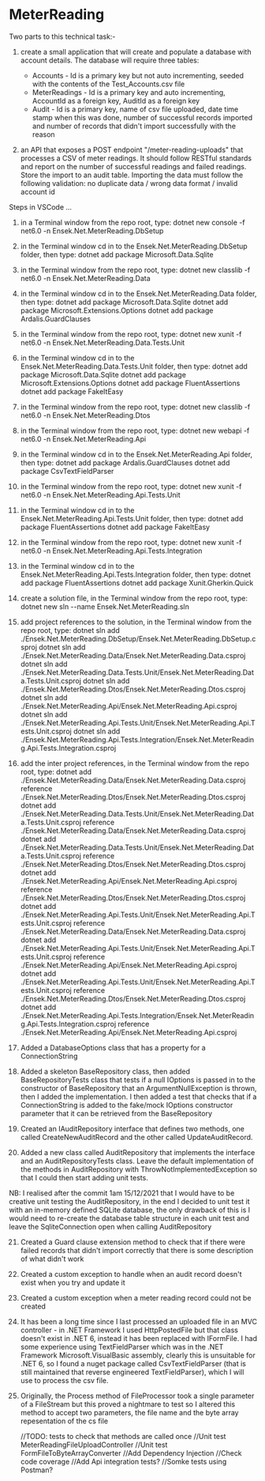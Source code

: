 # MeterReading

Two parts to this technical task:-

1. create a small application that will create and populate a database with account details. The database will require three tables:
   - Accounts - Id is a primary key but not auto incrementing, seeded with the contents of the Test_Accounts.csv file
   - MeterReadings - Id is a primary key and auto incrementing, AccountId as a foreign key, AuditId as a foreign key
   - Audit - Id is a primary key, name of csv file uploaded, date time stamp when this was done, number of successful records imported and number of records that didn't import successfully with the reason

2. an API that exposes a POST endpoint "/meter-reading-uploads" that processes a CSV of meter readings. It should follow RESTful standards and report on the number of successful readings and failed readings. Store the import to an audit table. Importing the data must follow the following validation: no duplicate data / wrong data format / invalid account id

Steps in VSCode ...
1. in a Terminal window from the repo root, type:
dotnet new console -f net6.0 -n Ensek.Net.MeterReading.DbSetup

2. in the Terminal window cd in to the Ensek.Net.MeterReading.DbSetup folder, then type:
dotnet add package Microsoft.Data.Sqlite

3. in the Terminal window from the repo root, type:
dotnet new classlib -f net6.0 -n Ensek.Net.MeterReading.Data

4. in the Terminal window cd in to the Ensek.Net.MeterReading.Data folder, then type:
dotnet add package Microsoft.Data.Sqlite
dotnet add package Microsoft.Extensions.Options
dotnet add package Ardalis.GuardClauses

5. in the Terminal window from the repo root, type:
dotnet new xunit -f net6.0 -n Ensek.Net.MeterReading.Data.Tests.Unit

6. in the Terminal window cd in to the Ensek.Net.MeterReading.Data.Tests.Unit folder, then type:
dotnet add package Microsoft.Data.Sqlite
dotnet add package Microsoft.Extensions.Options
dotnet add package FluentAssertions
dotnet add package FakeItEasy

7. in the Terminal window from the repo root, type:
dotnet new classlib -f net6.0 -n Ensek.Net.MeterReading.Dtos

8. in the Terminal window from the repo root, type:
dotnet new webapi -f net6.0 -n Ensek.Net.MeterReading.Api

9. in the Terminal window cd in to the Ensek.Net.MeterReading.Api folder, then type:
dotnet add package Ardalis.GuardClauses
dotnet add package CsvTextFieldParser

10. in the Terminal window from the repo root, type:
dotnet new xunit -f net6.0 -n Ensek.Net.MeterReading.Api.Tests.Unit

11. in the Terminal window cd in to the Ensek.Net.MeterReading.Api.Tests.Unit folder, then type:
dotnet add package FluentAssertions
dotnet add package FakeItEasy

12. in the Terminal window from the repo root, type:
dotnet new xunit -f net6.0 -n Ensek.Net.MeterReading.Api.Tests.Integration

13. in the Terminal window cd in to the Ensek.Net.MeterReading.Api.Tests.Integration folder, then type:
dotnet add package FluentAssertions
dotnet add package Xunit.Gherkin.Quick

14. create a solution file, in the Terminal window from the repo root, type:
dotnet new sln --name Ensek.Net.MeterReading.sln

15. add project references to the solution, in the Terminal window from the repo root, type:
dotnet sln add ./Ensek.Net.MeterReading.DbSetup/Ensek.Net.MeterReading.DbSetup.csproj
dotnet sln add ./Ensek.Net.MeterReading.Data/Ensek.Net.MeterReading.Data.csproj
dotnet sln add ./Ensek.Net.MeterReading.Data.Tests.Unit/Ensek.Net.MeterReading.Data.Tests.Unit.csproj
dotnet sln add ./Ensek.Net.MeterReading.Dtos/Ensek.Net.MeterReading.Dtos.csproj
dotnet sln add ./Ensek.Net.MeterReading.Api/Ensek.Net.MeterReading.Api.csproj
dotnet sln add ./Ensek.Net.MeterReading.Api.Tests.Unit/Ensek.Net.MeterReading.Api.Tests.Unit.csproj
dotnet sln add ./Ensek.Net.MeterReading.Api.Tests.Integration/Ensek.Net.MeterReading.Api.Tests.Integration.csproj

16. add the inter project references, in the Terminal window from the repo root, type:
dotnet add ./Ensek.Net.MeterReading.Data/Ensek.Net.MeterReading.Data.csproj reference ./Ensek.Net.MeterReading.Dtos/Ensek.Net.MeterReading.Dtos.csproj
dotnet add ./Ensek.Net.MeterReading.Data.Tests.Unit/Ensek.Net.MeterReading.Data.Tests.Unit.csproj reference ./Ensek.Net.MeterReading.Data/Ensek.Net.MeterReading.Data.csproj
dotnet add ./Ensek.Net.MeterReading.Data.Tests.Unit/Ensek.Net.MeterReading.Data.Tests.Unit.csproj reference ./Ensek.Net.MeterReading.Dtos/Ensek.Net.MeterReading.Dtos.csproj
dotnet add ./Ensek.Net.MeterReading.Api/Ensek.Net.MeterReading.Api.csproj reference ./Ensek.Net.MeterReading.Dtos/Ensek.Net.MeterReading.Dtos.csproj
dotnet add ./Ensek.Net.MeterReading.Api.Tests.Unit/Ensek.Net.MeterReading.Api.Tests.Unit.csproj reference ./Ensek.Net.MeterReading.Data/Ensek.Net.MeterReading.Data.csproj
dotnet add ./Ensek.Net.MeterReading.Api.Tests.Unit/Ensek.Net.MeterReading.Api.Tests.Unit.csproj reference ./Ensek.Net.MeterReading.Api/Ensek.Net.MeterReading.Api.csproj
dotnet add ./Ensek.Net.MeterReading.Api.Tests.Unit/Ensek.Net.MeterReading.Api.Tests.Unit.csproj reference ./Ensek.Net.MeterReading.Dtos/Ensek.Net.MeterReading.Dtos.csproj
dotnet add ./Ensek.Net.MeterReading.Api.Tests.Integration/Ensek.Net.MeterReading.Api.Tests.Integration.csproj reference ./Ensek.Net.MeterReading.Api/Ensek.Net.MeterReading.Api.csproj

17. Added a DatabaseOptions class that has a property for a ConnectionString

18. Added a skeleton BaseRepository class, then added BaseRepositoryTests class that tests if a null IOptions is passed in to the constructor of BaseRepository that an ArgumentNullException is thrown, then I added the implementation. I then added a test that checks that if a ConnectionString is added to the fake/mock IOptions constructor parameter that it can be retrieved from the BaseRepository

19. Created an IAuditRepository interface that defines two methods, one called CreateNewAuditRecord and the other called UpdateAuditRecord.

20. Added a new class called AuditRepository that implements the interface and an AuditRepositoryTests class. Leave the default implementation of the methods in AuditRepository with ThrowNotImplementedException so that I could then start adding unit tests.

NB: I realised after the commit 1am 15/12/2021 that I would have to be creative unit testing the AuditRepository, in the end I decided to unit test it with an in-memory defined SQLite database, the only drawback of this is I would need to re-create the database table structure in each unit test and leave the SqliteConnection open when calling AuditRepository

21. Created a Guard clause extension method to check that if there were failed records that didn't import correctly that there is some description of what didn't work

22. Created a custom exception to handle when an audit record doesn't exist when you try and update it

23. Created a custom exception when a meter reading record could not be created

24. It has been a long time since I last processed an uploaded file in an MVC controller - in .NET Framework I used HttpPostedFile but that class doesn't exist in .NET 6, instead it has been replaced with IFormFile. I had some experience using TextFieldParser which was in the .NET Framework Microsoft.VisualBasic assembly, clearly this is unsuitable for .NET 6, so I found a nuget package called CsvTextFieldParser (that is still maintained that reverse engineered TextFieldParser), which I will use to process the csv file.

25. Originally, the Process method of FileProcessor took a single parameter of a FileStream but this proved a nightmare to test so I altered this method to accept two parameters, the file name and the byte array repesentation of the cs file

    //TODO: tests to check that methods are called once
    //Unit test MeterReadingFileUploadController
    //Unit test FormFileToByteArrayConverter
    //Add Dependency Injection
    //Check code coverage
    //Add Api integration tests?
    //Somke tests using Postman?